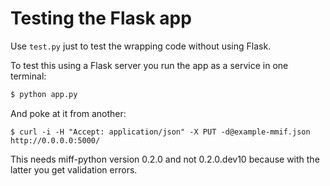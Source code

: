 # Testing the Flask app

Use `test.py` just to test the wrapping code without using Flask.

To test this using a Flask server you run the app as a service in one terminal:

```bash
$ python app.py
```

And poke at it from another:

```bahs
$ curl -i -H "Accept: application/json" -X PUT -d@example-mmif.json http://0.0.0.0:5000/
```

This needs miff-python version 0.2.0 and not 0.2.0.dev10 because with the latter you get validation errors.

